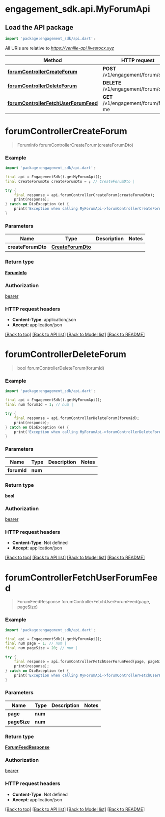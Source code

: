 # engagement_sdk.api.MyForumApi

## Load the API package
```dart
import 'package:engagement_sdk/api.dart';
```

All URIs are relative to *https://venille-api.livestocx.xyz*

Method | HTTP request | Description
------------- | ------------- | -------------
[**forumControllerCreateForum**](MyForumApi.md#forumcontrollercreateforum) | **POST** /v1/engagement/forum/create | 
[**forumControllerDeleteForum**](MyForumApi.md#forumcontrollerdeleteforum) | **DELETE** /v1/engagement/forum/delete | 
[**forumControllerFetchUserForumFeed**](MyForumApi.md#forumcontrollerfetchuserforumfeed) | **GET** /v1/engagement/forum/feed-me | 


# **forumControllerCreateForum**
> ForumInfo forumControllerCreateForum(createForumDto)



### Example
```dart
import 'package:engagement_sdk/api.dart';

final api = EngagementSdk().getMyForumApi();
final CreateForumDto createForumDto = ; // CreateForumDto | 

try {
    final response = api.forumControllerCreateForum(createForumDto);
    print(response);
} catch on DioException (e) {
    print('Exception when calling MyForumApi->forumControllerCreateForum: $e\n');
}
```

### Parameters

Name | Type | Description  | Notes
------------- | ------------- | ------------- | -------------
 **createForumDto** | [**CreateForumDto**](CreateForumDto.md)|  | 

### Return type

[**ForumInfo**](ForumInfo.md)

### Authorization

[bearer](../README.md#bearer)

### HTTP request headers

 - **Content-Type**: application/json
 - **Accept**: application/json

[[Back to top]](#) [[Back to API list]](../README.md#documentation-for-api-endpoints) [[Back to Model list]](../README.md#documentation-for-models) [[Back to README]](../README.md)

# **forumControllerDeleteForum**
> bool forumControllerDeleteForum(forumId)



### Example
```dart
import 'package:engagement_sdk/api.dart';

final api = EngagementSdk().getMyForumApi();
final num forumId = 1; // num | 

try {
    final response = api.forumControllerDeleteForum(forumId);
    print(response);
} catch on DioException (e) {
    print('Exception when calling MyForumApi->forumControllerDeleteForum: $e\n');
}
```

### Parameters

Name | Type | Description  | Notes
------------- | ------------- | ------------- | -------------
 **forumId** | **num**|  | 

### Return type

**bool**

### Authorization

[bearer](../README.md#bearer)

### HTTP request headers

 - **Content-Type**: Not defined
 - **Accept**: application/json

[[Back to top]](#) [[Back to API list]](../README.md#documentation-for-api-endpoints) [[Back to Model list]](../README.md#documentation-for-models) [[Back to README]](../README.md)

# **forumControllerFetchUserForumFeed**
> ForumFeedResponse forumControllerFetchUserForumFeed(page, pageSize)



### Example
```dart
import 'package:engagement_sdk/api.dart';

final api = EngagementSdk().getMyForumApi();
final num page = 1; // num | 
final num pageSize = 20; // num | 

try {
    final response = api.forumControllerFetchUserForumFeed(page, pageSize);
    print(response);
} catch on DioException (e) {
    print('Exception when calling MyForumApi->forumControllerFetchUserForumFeed: $e\n');
}
```

### Parameters

Name | Type | Description  | Notes
------------- | ------------- | ------------- | -------------
 **page** | **num**|  | 
 **pageSize** | **num**|  | 

### Return type

[**ForumFeedResponse**](ForumFeedResponse.md)

### Authorization

[bearer](../README.md#bearer)

### HTTP request headers

 - **Content-Type**: Not defined
 - **Accept**: application/json

[[Back to top]](#) [[Back to API list]](../README.md#documentation-for-api-endpoints) [[Back to Model list]](../README.md#documentation-for-models) [[Back to README]](../README.md)

